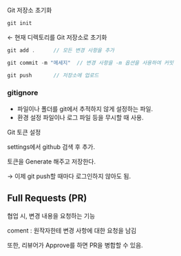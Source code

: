 Git 저장소 초기화

```jsx
git init
```

← 현재 디렉토리를 Git 저장소로 초기화

```jsx
git add .      // 모든 변경 사항을 추가
```

```jsx
git commit -m "메세지"  // 변경 사항을 -m 옵션을 사용하여 커밋
```

```jsx
git push       // 저장소에 업로드
```

### **gitignore**

- 파일이나 폴더를 git에서 추적하지 않게 설정하는 파일.
- 환경 설정 파일이나 로그 파일 등을 무시할 때 사용.

Git 토큰 설정


settings에서 github 검색 후 추가.


토큰을 Generate 해주고 저장한다.

→ 이제 git push할 때마다 로그인하지 않아도 됨.

## **Full Requests (PR)**

협업 시, 변경 내용을 요청하는 기능


coment : 원작자한테 변경 사항에 대한 요청을 남김

또한, 리뷰어가 Approve를 하면 PR을 병합할 수 있음.